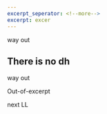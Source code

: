 ```yaml
---
excerpt_seperator: <!--more-->
excerpt: excer
---
```


way out
<!--more-->

## There is no dh


way out

Out-of-excerpt

next LL
